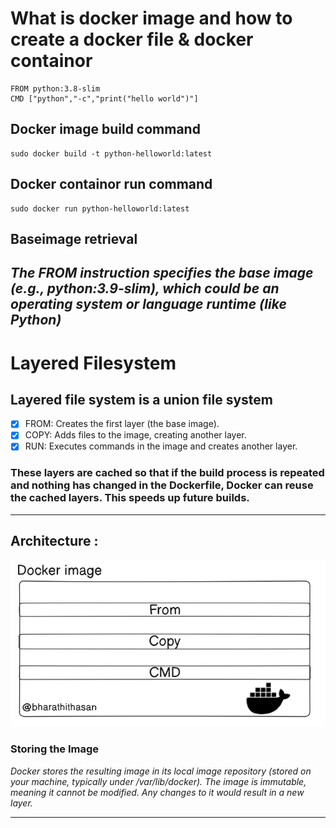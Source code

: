 <h1> What is docker image and how to create a docker file & docker containor </h1>

```
FROM python:3.8-slim
CMD ["python","-c","print("hello world")"]

```

## Docker image build command

``` 
sudo docker build -t python-helloworld:latest

```

## Docker containor run command

```
sudo docker run python-helloworld:latest

```


## Baseimage retrieval

_The FROM instruction specifies the base image (e.g., python:3.9-slim), which could be an operating system or language runtime (like Python)_
---
# Layered Filesystem

## Layered file system is a union file system

- [x] FROM: Creates the first layer (the base image).
- [x] COPY: Adds files to the image, creating another layer.
- [x] RUN: Executes commands in the image and creates another layer.
### These layers are cached so that if the build process is repeated and nothing has changed in the Dockerfile, Docker can reuse the cached layers. This speeds up future builds.
---

## Architecture : 
![alt text](image.png)

### Storing the Image
_Docker stores the resulting image in its local image repository (stored on your machine, typically under /var/lib/docker)._
_The image is immutable, meaning it cannot be modified. Any changes to it would result in a new layer._
***